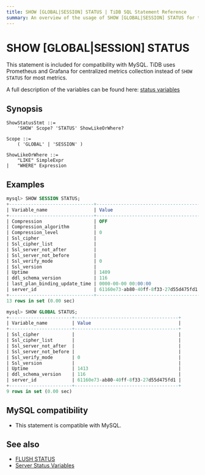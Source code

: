 ```yaml
---
title: SHOW [GLOBAL|SESSION] STATUS | TiDB SQL Statement Reference
summary: An overview of the usage of SHOW [GLOBAL|SESSION] STATUS for the TiDB database.
---
```


# SHOW [GLOBAL|SESSION] STATUS

This statement is included for compatibility with MySQL. TiDB uses Prometheus and Grafana for centralized metrics collection instead of `SHOW STATUS` for most metrics.

A full description of the variables can be found here: [status variables](/status-variables.md)

## Synopsis

```ebnf+diagram
ShowStatusStmt ::=
    'SHOW' Scope? 'STATUS' ShowLikeOrWhere?

Scope ::=
    ( 'GLOBAL' | 'SESSION' )

ShowLikeOrWhere ::=
    "LIKE" SimpleExpr
|   "WHERE" Expression
```

## Examples

```sql
mysql> SHOW SESSION STATUS;
+-------------------------------+--------------------------------------+
| Variable_name                 | Value                                |
+-------------------------------+--------------------------------------+
| Compression                   | OFF                                  |
| Compression_algorithm         |                                      |
| Compression_level             | 0                                    |
| Ssl_cipher                    |                                      |
| Ssl_cipher_list               |                                      |
| Ssl_server_not_after          |                                      |
| Ssl_server_not_before         |                                      |
| Ssl_verify_mode               | 0                                    |
| Ssl_version                   |                                      |
| Uptime                        | 1409                                 |
| ddl_schema_version            | 116                                  |
| last_plan_binding_update_time | 0000-00-00 00:00:00                  |
| server_id                     | 61160e73-ab80-40ff-8f33-27d55d475fd1 |
+-------------------------------+--------------------------------------+
13 rows in set (0.00 sec)

mysql> SHOW GLOBAL STATUS;
+-----------------------+--------------------------------------+
| Variable_name         | Value                                |
+-----------------------+--------------------------------------+
| Ssl_cipher            |                                      |
| Ssl_cipher_list       |                                      |
| Ssl_server_not_after  |                                      |
| Ssl_server_not_before |                                      |
| Ssl_verify_mode       | 0                                    |
| Ssl_version           |                                      |
| Uptime                | 1413                                 |
| ddl_schema_version    | 116                                  |
| server_id             | 61160e73-ab80-40ff-8f33-27d55d475fd1 |
+-----------------------+--------------------------------------+
9 rows in set (0.00 sec)
```

## MySQL compatibility

* This statement is compatible with MySQL.

## See also

* [FLUSH STATUS](/sql-statements/sql-statement-flush-status.md)
* [Server Status Variables](/status-variables.md)
